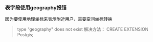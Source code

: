 ### 表字段使用geography报错
因为要使用地理坐标来表示附近用户，需要空间坐标转换
> type "geography" does not exist
解决方法：
> CREATE EXTENSION Postgis; 
